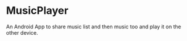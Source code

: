 # MusicPlayer
An Android App to share music list and then music too and play it on the other device. 


